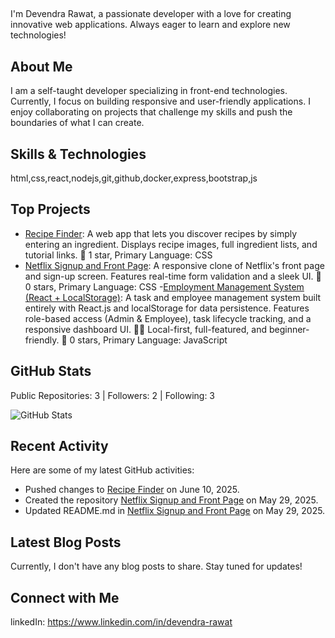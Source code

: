 ## 

I'm Devendra Rawat, a passionate developer with a love for creating innovative web applications. Always eager to learn and explore new technologies!

## About Me

I am a self-taught developer specializing in front-end technologies. Currently, I focus on building responsive and user-friendly applications. I enjoy collaborating on projects that challenge my skills and push the boundaries of what I can create.

## Skills & Technologies

html,css,react,nodejs,git,github,docker,express,bootstrap,js

## Top Projects

- [Recipe Finder](https://github.com/devendrarawat-code/Recipe-finder): A web app that lets you discover recipes by simply entering an ingredient. Displays recipe images, full ingredient lists, and tutorial links. 🌟 1 star, Primary Language: CSS
- [Netflix Signup and Front Page](https://github.com/devendrarawat-code/Netflix-signup-and-front-page): A responsive clone of Netflix's front page and sign-up screen. Features real-time form validation and a sleek UI. 🌟 0 stars, Primary Language: CSS
-[Employment Management System (React + LocalStorage)](https://github.com/devendrarawat-code/Employement-management-system):
A task and employee management system built entirely with React.js and localStorage for data persistence. Features role-based access (Admin & Employee), task lifecycle tracking, and a responsive dashboard UI.
🧑‍💼 Local-first, full-featured, and beginner-friendly.
🌟 0 stars, Primary Language: JavaScript


## GitHub Stats

Public Repositories: 3 | Followers: 2 | Following: 3

![GitHub Stats](https://github-readme-stats.vercel.app/api?username=devendrarawat-code&show_icons=true&theme=radical)

## Recent Activity

Here are some of my latest GitHub activities:

- Pushed changes to [Recipe Finder](https://github.com/devendrarawat-code/Recipe-finder) on June 10, 2025.
- Created the repository [Netflix Signup and Front Page](https://github.com/devendrarawat-code/Netflix-signup-and-front-page) on May 29, 2025.
- Updated README.md in [Netflix Signup and Front Page](https://github.com/devendrarawat-code/Netflix-signup-and-front-page) on May 29, 2025.

## Latest Blog Posts

Currently, I don't have any blog posts to share. Stay tuned for updates!

## Connect with Me
 linkedIn: https://www.linkedin.com/in/devendra-rawat
